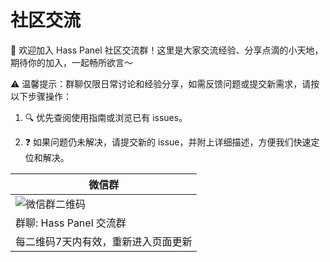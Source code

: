 # 社区交流

🎉 欢迎加入 Hass Panel 社区交流群！这里是大家交流经验、分享点滴的小天地，期待你的加入，一起畅所欲言～

⚠️ 温馨提示：群聊仅限日常讨论和经验分享，如需反馈问题或提交新需求，请按以下步骤操作：

1. 🔍 优先查阅使用指南或浏览已有 issues。

2. ❓ 如果问题仍未解决，请提交新的 issue，并附上详细描述，方便我们快速定位和解决。

| 微信群 |
|--------|
| ![微信群二维码]( https://i.imgur.com/jk0P9hZ.jpeg ) |
| 群聊: Hass Panel 交流群 |
| 每二维码7天内有效，重新进入页面更新 |

